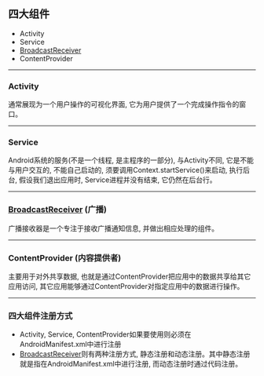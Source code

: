 ## 四大组件
* Activity
* Service
* [BroadcastReceiver]
* ContentProvider

---

### Activity
通常展现为一个用户操作的可视化界面, 它为用户提供了一个完成操作指令的窗口。 

---

### Service
Android系统的服务(不是一个线程, 是主程序的一部分), 与Activity不同, 它是不能与用户交互的, 不能自己启动的, 须要调用Context.startService()来启动, 
执行后台, 假设我们退出应用时, Service进程并没有结束, 它仍然在后台行。

---

### [BroadcastReceiver] (广播)
广播接收器是一个专注于接收广播通知信息, 并做出相应处理的组件。

---

### ContentProvider (内容提供者)
主要用于对外共享数据, 也就是通过ContentProvider把应用中的数据共享给其它应用访问, 其它应用能够通过ContentProvider对指定应用中的数据进行操作。

---

### 四大组件注册方式
* Activity, Service, ContentProvider如果要使用则必须在AndroidManifest.xml中进行注册 <br />
* [BroadcastReceiver]则有两种注册方式, 静态注册和动态注册。其中静态注册就是指在AndroidManifest.xml中进行注册, 而动态注册时通过代码注册。


[BroadcastReceiver]:https://github.com/yangsanning/BroadcastReceiverDemo
